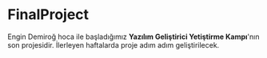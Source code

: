 # FinalProject

Engin Demiroğ hoca ile başladığımız **Yazılım Geliştirici Yetiştirme Kampı**'nın son projesidir.
İlerleyen haftalarda proje adım adım geliştirilecek.

